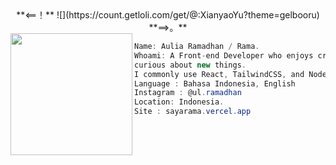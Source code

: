 <div align="center">
**<==！**
![](https://count.getloli.com/get/@:XianyaoYu?theme=gelbooru)
**==>。**

</div>

<img align="left" src="https://i.imgur.com/JvFFGQA.png" width="195px"/> 

```csharp
Name: Aulia Ramadhan / Rama. 
Whoami: A Front-end Developer who enjoys creating side projects and
curious about new things.
I commonly use React, TailwindCSS, and NodeJS in my work.
Language : Bahasa Indonesia, English 
Instagram : @ul.ramadhan
Location: Indonesia.
Site : sayarama.vercel.app

```


